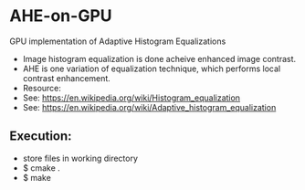 # AHE-on-GPU
GPU implementation of Adaptive Histogram Equalizations
- Image histogram equalization is done acheive enhanced image contrast.
- AHE is one variation of equalization technique, which performs local contrast enhancement.
- Resource:
-   See: https://en.wikipedia.org/wiki/Histogram_equalization
-   See: https://en.wikipedia.org/wiki/Adaptive_histogram_equalization


## Execution: ##
- store files in working directory
- $ cmake .
- $ make
